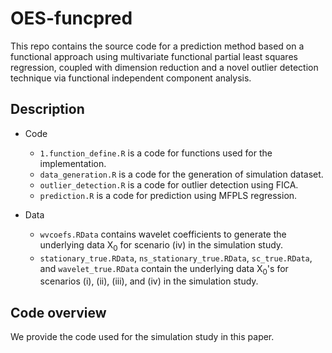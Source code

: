 # OES-funcpred

This repo contains the source code for a prediction method based on a functional approach
using multivariate functional partial least squares regression, coupled with dimension reduction and a novel outlier detection technique via functional independent component analysis.


## Description

- Code
  - `1.function_define.R` is a code for functions used for the implementation.
  - `data_generation.R` is a code for the generation of simulation dataset.
  - `outlier_detection.R` is a code for outlier detection using FICA.
  - `prediction.R` is a code for prediction using MFPLS regression.


- Data
  - `wvcoefs.RData` contains wavelet coefficients to generate the underlying data X<sub>0</sub> for scenario (iv) in the simulation study. 
  - `stationary_true.RData`, `ns_stationary_true.RData`, `sc_true.RData`, and `wavelet_true.RData` contain the underlying data X<sub>0</sub>'s for scenarios (i), (ii), (iii), and (iv) in the simulation study. 

## Code overview
We provide the code used for the simulation study in this paper.